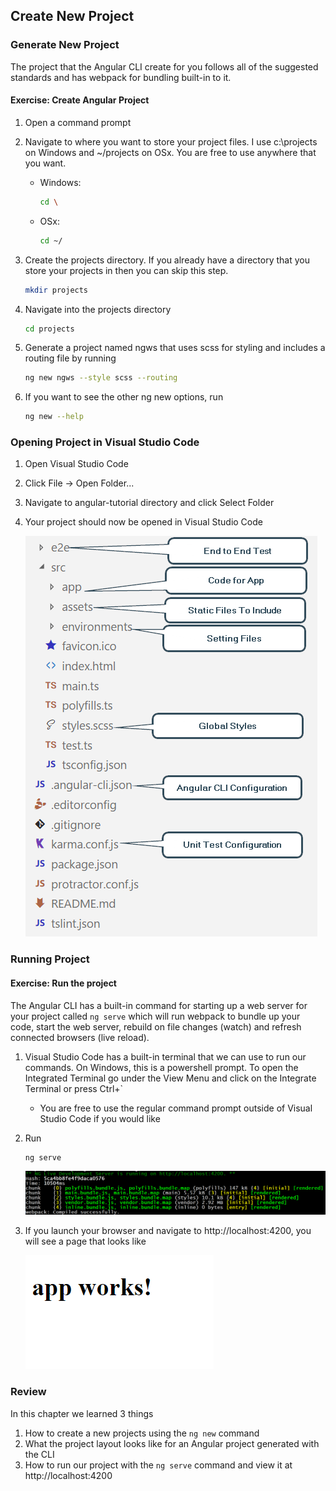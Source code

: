 ## Create New Project


### Generate New Project

The project that the Angular CLI create for you follows all of the suggested standards and has webpack for bundling built-in to it.    

<h4 class="exercise-start">
    <b>Exercise</b>: Create Angular Project
</h4>

1. Open a command prompt
1. Navigate to where you want to store your project files.  I use c:\projects on Windows and ~/projects on OSx.  You are free to use anywhere that you want. 
    
    * Windows:

        ```bash
        cd \ 
        ```
    * OSx:

        ```bash
        cd ~/
        ```

1. Create the projects directory.  If you already have a directory that you store your projects in then you can skip this step.

    ```bash
    mkdir projects
    ```

1. Navigate into the projects directory

    ```bash
    cd projects
    ```
    
1. Generate a project named ngws that uses scss for styling and includes a routing file by running

    ```bash
    ng new ngws --style scss --routing
    ```

1. If you want to see the other ng new options, run

    ```bash
    ng new --help
    ```
    
<div class="exercise-end"></div>


### Opening Project in Visual Studio Code

1. Open Visual Studio Code
1. Click File -> Open Folder...
1. Navigate to angular-tutorial directory and click Select Folder 
1. Your project should now be opened in Visual Studio Code

    ![Project Layout](images/project-layout.png)


### Running Project


<h4 class="exercise-start">
    <b>Exercise</b>: Run the project
</h4>

The Angular CLI has a built-in command for starting up a web server for your project called `ng serve` which will run webpack to bundle up your code, start the web server, rebuild on file changes (watch) and refresh connected browsers (live reload).

1. Visual Studio Code has a built-in terminal that we can use to run our commands.  On Windows, this is a powershell prompt.  To open the Integrated Terminal go under the View Menu and click on the Integrate Terminal or press Ctrl+`
    * You are free to use the regular command prompt outside of Visual Studio Code if you would like
1. Run

    ```bash
    ng serve
    ```

    ![ng serve output](images/ng-serve.png)


1. If you launch your browser and navigate to http://localhost:4200, you will see a page that looks like

    ![app works](images/appworks.png)
    
<div class="exercise-end"></div>


### Review

In this chapter we learned 3 things

1. How to create a new projects using the `ng new` command
1. What the project layout looks like for an Angular project generated with the CLI
1. How to run our project with the `ng serve` command and view it at http://localhost:4200
